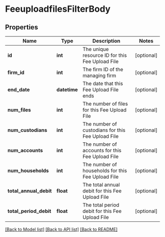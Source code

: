 # FeeuploadfilesFilterBody

## Properties
Name | Type | Description | Notes
------------ | ------------- | ------------- | -------------
**id** | **int** | The unique resource ID for this Fee Upload File | [optional] 
**firm_id** | **int** | The firm ID of the managing firm | [optional] 
**end_date** | **datetime** | The date that this Fee Upload File ends | [optional] 
**num_files** | **int** | The number of files for this Fee Upload File | [optional] 
**num_custodians** | **int** | The number of custodians for this Fee Upload File | [optional] 
**num_accounts** | **int** | The number of accounts for this Fee Upload File | [optional] 
**num_households** | **int** | The number of households for this Fee Upload File | [optional] 
**total_annual_debit** | **float** | The total annual debit for this Fee Upload File | [optional] 
**total_period_debit** | **float** | The total period debit for this Fee Upload File | [optional] 

[[Back to Model list]](../README.md#documentation-for-models) [[Back to API list]](../README.md#documentation-for-api-endpoints) [[Back to README]](../README.md)

